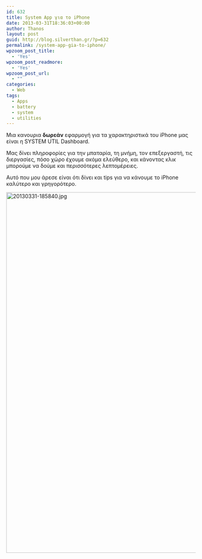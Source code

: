 ```yaml
---
id: 632
title: System App για το iPhone
date: 2013-03-31T18:36:03+00:00
author: Thanos
layout: post
guid: http://blog.silverthan.gr/?p=632
permalink: /system-app-gia-to-iphone/
wpzoom_post_title:
  - 'Yes'
wpzoom_post_readmore:
  - 'Yes'
wpzoom_post_url:
  - ""
categories:
  - Web
tags:
  - Apps
  - battery
  - system
  - utilities
---
```

Μια κανουρια **δωρεάν** εφαρμογή για τα χαρακτηριστικά του iPhone μας είναι η SYSTEM UTIL Dashboard.

Μας δίνει πληροφορίες για την μπαταρία, τη μνήμη, τον επεξεργαστή, τις διεργασίες, πόσο χώρο έχουμε ακόμα ελεύθερο, και κάνοντας κλικ μπορούμε να δούμε και περισσότερες λεπτομέρειες.

Αυτό που μου άρεσε είναι ότι δίνει και tips για να κάνουμε το iPhone καλύτερο και γρηγορότερο.

<img class="alignnone size-full" alt="20130331-185840.jpg" src="http://blog.silverthan.gr/wp-content/uploads/2013/03/20130331-185840.jpg" width="640" height="960" />